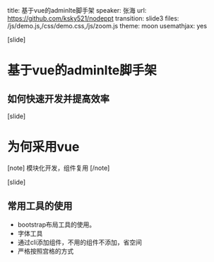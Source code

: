 title: 基于vue的adminlte脚手架
speaker: 张海
url: https://github.com/ksky521/nodeppt
transition: slide3
files: /js/demo.js,/css/demo.css,/js/zoom.js
theme: moon
usemathjax: yes

[slide]
# 基于vue的adminlte脚手架
## 如何快速开发并提高效率

[slide]
# 为何采用vue
[note]
模块化开发，组件复用
[/note]

[slide]
## 常用工具的使用
- bootstrap布局工具的使用。
- 字体工具
- 通过cli添加组件，不用的组件不添加，省空间
- 严格按照宫格的方式